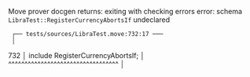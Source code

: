 Move prover docgen returns: exiting with checking errors
error: schema `LibraTest::RegisterCurrencyAbortsIf` undeclared

     ┌── tests/sources/LibraTest.move:732:17 ───
     │
 732 │         include RegisterCurrencyAbortsIf<CoinType>;
     │                 ^^^^^^^^^^^^^^^^^^^^^^^^^^^^^^^^^^
     │
